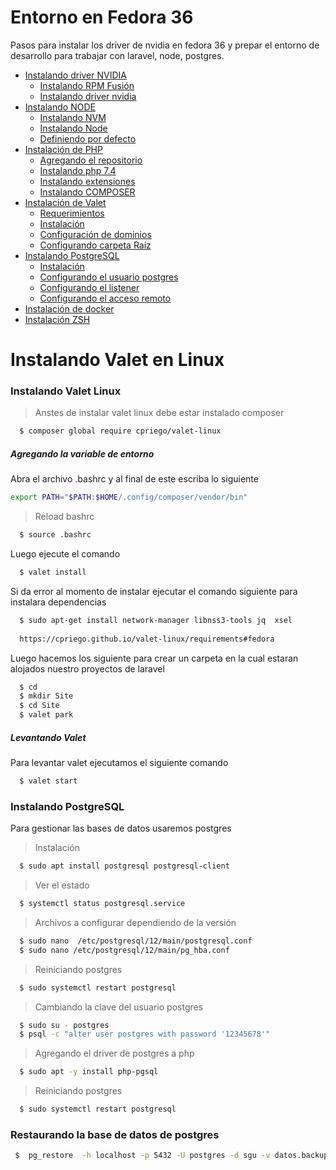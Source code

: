 # Entorno en Fedora 36
Pasos para instalar los driver de nvidia en fedora 36 y prepar el entorno de desarrollo para trabajar con laravel, node, postgres.

* [Instalando driver NVIDIA](https://github.com/itihell/documentanciones/blob/main/driver_nvidia.md)
    * [Instalando RPM Fusión](https://github.com/itihell/documentanciones/blob/main/driver_nvidia.md#instlando-los-rpm-fusion-para-obtener-los-driver-privativos-dentro-de-fedora)  
    * [Instalando driver nvidia](https://github.com/itihell/documentanciones/blob/main/driver_nvidia.md#instalando-los-driver-de-nvidia)
* [Instalando NODE](https://github.com/itihell/documentanciones/blob/main/node.md)  
    * [Instalando NVM](https://github.com/itihell/documentanciones/blob/main/node.md#instalando-nvm)
    * [Instalando Node](https://github.com/itihell/documentanciones/blob/main/node.md#intalando-la-versi%C3%B3n-16-de-node)
    * [Definiendo por defecto](https://github.com/itihell/documentanciones/blob/main/node.md#definiendo-la-versi%C3%B3n-16-node-por-defecto)
* [Instalación de PHP](https://github.com/itihell/documentanciones/blob/main/php.md)
    * [Agregando el repositorio](https://github.com/itihell/documentanciones/blob/main/php.md#agregando-el-repo-a-fedora-36)
    * [Instalando php 7.4](https://github.com/itihell/documentanciones/blob/main/php.md#instalando-php-74)
    * [Instalando extensiones](https://github.com/itihell/documentanciones/blob/main/php.md#instalacion-extensi%C3%B3n)
    * [Instalando COMPOSER](https://github.com/itihell/documentanciones/blob/main/php.md#instalaci%C3%B3n-de-composer)
* [Instalación de Valet]()
    * [Requerimientos]()
    * [Instalación]()
    * [Configuración de dominios]()
    * [Configurando carpeta Raíz]()
* [Instalando PostgreSQL]()
    * [Instalación]()
    * [Configurando el usuario postgres]()
    * [Configurando el listener]()
    * [Configurando el acceso remoto]()
* [Instalación de docker]()
* [Instalación ZSH]()

# Instalando Valet en Linux 

### Instalando Valet Linux
> Anstes de instalar valet linux debe estar instalado composer
```sh
  $ composer global require cpriego/valet-linux
```
##### Agregando la variable de entorno 
Abra el archivo .bashrc y al final de este escriba lo siguiente
```sh
export PATH="$PATH:$HOME/.config/composer/vendor/bin"
```

> Reload bashrc
```sh 
  $ source .bashrc
```

Luego ejecute el comando 
```sh
  $ valet install
```
Si da error al momento de instalar ejecutar el comando siguiente para instalara dependencias
```sh
  $ sudo apt-get install network-manager libnss3-tools jq  xsel
  
  https://cpriego.github.io/valet-linux/requirements#fedora
```

Luego hacemos los siguiente para crear un carpeta en la cual estaran alojados nuestro proyectos de laravel
```sh
  $ cd 
  $ mkdir Site
  $ cd Site
  $ valet park
```

##### Levantando Valet
Para levantar valet ejecutamos el siguiente comando
```sh
  $ valet start
```
### Instalando PostgreSQL
Para gestionar las bases de datos usaremos postgres
> Instalación
```sh 
  $ sudo apt install postgresql postgresql-client
```
> Ver el estado 
```sh 
  $ systemctl status postgresql.service 
```
> Archivos a configurar dependiendo de la versión 
```sh
  $ sudo nano  /etc/postgresql/12/main/postgresql.conf
  $ sudo nano /etc/postgresql/12/main/pg_hba.conf
```
> Reiniciando postgres
```sh 
  $ sudo systemctl restart postgresql
```
> Cambiando la clave del usuario postgres
```sh
  $ sudo su - postgres
  $ psql -c "alter user postgres with password '12345678'"
```
> Agregando el driver de postgres a php 
```sh 
  $ sudo apt -y install php-pgsql
```

> Reiniciando postgres
```sh 
  $ sudo systemctl restart postgresql
```

### Restaurando la base de datos de postgres 

```sh
 $  pg_restore  -h localhost -p 5432 -U postgres -d sgu -v datos.backup 
```

